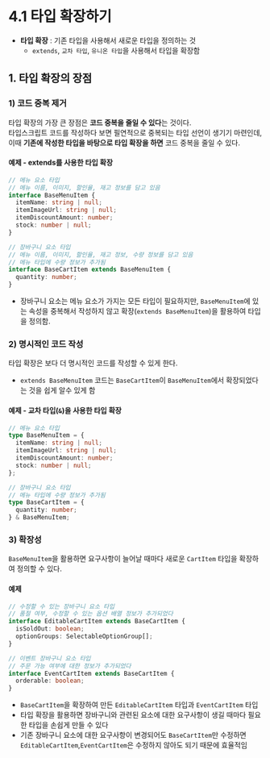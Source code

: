 # 4.1 타입 확장하기

- **타입 확장** : 기존 타입을 사용해서 새로운 타입을 정의하는 것
  - `extends`, `교차 타입`, `유니온 타입`을 사용해서 타입을 확장함

## 1. 타입 확장의 장점

### 1) 코드 중복 제거

타입 확장의 가장 큰 장점은 **코드 중복을 줄일 수 있다**는 것이다.  
타입스크립트 코드를 작성하다 보면 필연적으로 중복되는 타입 선언이 생기기 마련인데, 이때 **기존에 작성한 타입을 바탕으로 타입 확장을 하면** 코드 중복을 줄일 수 있다.

#### 예제 - extends를 사용한 타입 확장

```typescript
// 메뉴 요소 타입
// 메뉴 이름, 이미지, 할인율, 재고 정보를 담고 있음
interface BaseMenuItem {
  itemName: string | null;
  itemImageUrl: string | null;
  itemDiscountAmount: number;
  stock: number | null;
}

// 장바구니 요소 타입
// 메뉴 이름, 이미지, 할인율, 재고 정보, 수량 정보를 담고 있음
// 메뉴 타입에 수량 정보가 추가됨
interface BaseCartItem extends BaseMenuItem {
  quantity: number;
}
```

- 장바구니 요소는 메뉴 요소가 가지는 모든 타입이 필요하지만, `BaseMenuItem`에 있는 속성을 중복해서 작성하지 않고 확장(`extends BaseMenuItem`)을 활용하여 타입을 정의함.

### 2) 명시적인 코드 작성

타입 확장은 보다 더 명시적인 코드를 작성할 수 있게 한다.

- `extends BaseMenuItem` 코드는 `BaseCartItem`이 `BaseMenuItem`에서 확장되었다는 것을 쉽게 알수 있게 함

#### 예제 - 교차 타입(`&`)을 사용한 타입 확장

```typescript
// 메뉴 요소 타입
type BaseMenuItem = {
  itemName: string | null;
  itemImageUrl: string | null;
  itemDiscountAmount: number;
  stock: number | null;
};

// 장바구니 요소 타입
// 메뉴 타입에 수량 정보가 추가됨
type BaseCartItem = {
  quantity: number;
} & BaseMenuItem;
```

### 3) 확장성

`BaseMenuItem`을 활용하면 요구사항이 늘어날 때마다 새로운 `CartItem` 타입을 확장하여 정의할 수 있다.

#### 예제

```typescript
// 수정할 수 있는 장바구니 요소 타입
// 품절 여부, 수정할 수 있는 옵션 배열 정보가 추가되었다
interface EditableCartItem extends BaseCartItem {
  isSoldOut: boolean;
  optionGroups: SelectableOptionGroup[];
}

// 이벤트 장바구니 요소 타입
// 주문 가능 여부에 대한 정보가 추가되었다
interface EventCartItem extends BaseCartItem {
  orderable: boolean;
}
```

- `BaseCartItem`을 확장하여 만든 `EditableCartItem` 타입과 `EventCartItem` 타입
- 타입 확장을 활용하면 장바구니와 관련된 요소에 대한 요구사항이 생길 때마다 필요한 타입을 손쉽게 만들 수 있다
- 기존 장바구니 요소에 대한 요구사항이 변경되어도 `BaseCartItem`만 수정하면 `EditableCartItem`,`EventCartItem`은 수정하지 않아도 되기 때문에 효율적임
